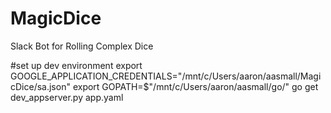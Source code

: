 # MagicDice
Slack Bot for Rolling Complex Dice

#set up dev environment
export GOOGLE_APPLICATION_CREDENTIALS="/mnt/c/Users/aaron/aasmall/MagicDice/sa.json"
export GOPATH=$"/mnt/c/Users/aaron/aasmall/go/"
go get
dev_appserver.py app.yaml